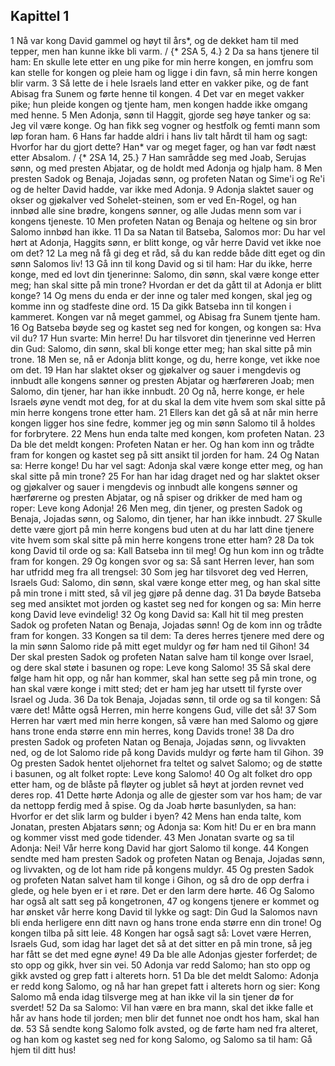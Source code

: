 ## Kapittel 1

1 Nå var kong David gammel og høyt til års*, og de dekket ham til med tepper, men han kunne ikke bli varm. / {* 2SA 5, 4.}
2 Da sa hans tjenere til ham: En skulle lete etter en ung pike for min herre kongen, en jomfru som kan stelle for kongen og pleie ham og ligge i din favn, så min herre kongen blir varm.
3 Så lette de i hele Israels land etter en vakker pike, og de fant Abisag fra Sunem og førte henne til kongen.
4 Det var en meget vakker pike; hun pleide kongen og tjente ham, men kongen hadde ikke omgang med henne.
5 Men Adonja, sønn til Haggit, gjorde seg høye tanker og sa: Jeg vil være konge. Og han fikk seg vogner og hestfolk og femti mann som løp foran ham.
6 Hans far hadde aldri i hans liv talt hårdt til ham og sagt: Hvorfor har du gjort dette? Han* var og meget fager, og han var født næst etter Absalom. / {* 2SA 14, 25.}
7 Han samrådde seg med Joab, Serujas sønn, og med presten Abjatar, og de holdt med Adonja og hjalp ham.
8 Men presten Sadok og Benaja, Jojadas sønn, og profeten Natan og Sime'i og Re'i og de helter David hadde, var ikke med Adonja.
9 Adonja slaktet sauer og okser og gjøkalver ved Sohelet-steinen, som er ved En-Rogel, og han innbød alle sine brødre, kongens sønner, og alle Judas menn som var i kongens tjeneste.
10 Men profeten Natan og Benaja og heltene og sin bror Salomo innbød han ikke.
11 Da sa Natan til Batseba, Salomos mor: Du har vel hørt at Adonja, Haggits sønn, er blitt konge, og vår herre David vet ikke noe om det?
12 La meg nå få gi deg et råd, så du kan redde både ditt eget og din sønn Salomos liv!
13 Gå inn til kong David og si til ham: Har du ikke, herre konge, med ed lovt din tjenerinne: Salomo, din sønn, skal være konge etter meg; han skal sitte på min trone? Hvordan er det da gått til at Adonja er blitt konge?
14 Og mens du enda er der inne og taler med kongen, skal jeg og komme inn og stadfeste dine ord.
15 Da gikk Batseba inn til kongen i kammeret. Kongen var nå meget gammel, og Abisag fra Sunem tjente ham.
16 Og Batseba bøyde seg og kastet seg ned for kongen, og kongen sa: Hva vil du?
17 Hun svarte: Min herre! Du har tilsvoret din tjenerinne ved Herren din Gud: Salomo, din sønn, skal bli konge etter meg; han skal sitte på min trone.
18 Men se, nå er Adonja blitt konge, og du, herre konge, vet ikke noe om det.
19 Han har slaktet okser og gjøkalver og sauer i mengdevis og innbudt alle kongens sønner og presten Abjatar og hærføreren Joab; men Salomo, din tjener, har han ikke innbudt.
20 Og nå, herre konge, er hele Israels øyne vendt mot deg, for at du skal la dem vite hvem som skal sitte på min herre kongens trone etter ham.
21 Ellers kan det gå så at når min herre kongen ligger hos sine fedre, kommer jeg og min sønn Salomo til å holdes for forbrytere.
22 Mens hun enda talte med kongen, kom profeten Natan.
23 Da ble det meldt kongen: Profeten Natan er her. Og han kom inn og trådte fram for kongen og kastet seg på sitt ansikt til jorden for ham.
24 Og Natan sa: Herre konge! Du har vel sagt: Adonja skal være konge etter meg, og han skal sitte på min trone?
25 For han har idag draget ned og har slaktet okser og gjøkalver og sauer i mengdevis og innbudt alle kongens sønner og hærførerne og presten Abjatar, og nå spiser og drikker de med ham og roper: Leve kong Adonja!
26 Men meg, din tjener, og presten Sadok og Benaja, Jojadas sønn, og Salomo, din tjener, har han ikke innbudt.
27 Skulle dette være gjort på min herre kongens bud uten at du har latt dine tjenere vite hvem som skal sitte på min herre kongens trone etter ham?
28 Da tok kong David til orde og sa: Kall Batseba inn til meg! Og hun kom inn og trådte fram for kongen.
29 Og kongen svor og sa: Så sant Herren lever, han som har utfridd meg fra all trengsel:
30 Som jeg har tilsvoret deg ved Herren, Israels Gud: Salomo, din sønn, skal være konge etter meg, og han skal sitte på min trone i mitt sted, så vil jeg gjøre på denne dag.
31 Da bøyde Batseba seg med ansiktet mot jorden og kastet seg ned for kongen og sa: Min herre kong David leve evindelig!
32 Og kong David sa: Kall hit til meg presten Sadok og profeten Natan og Benaja, Jojadas sønn! Og de kom inn og trådte fram for kongen.
33 Kongen sa til dem: Ta deres herres tjenere med dere og la min sønn Salomo ride på mitt eget muldyr og før ham ned til Gihon!
34 Der skal presten Sadok og profeten Natan salve ham til konge over Israel, og dere skal støte i basunen og rope: Leve kong Salomo!
35 Så skal dere følge ham hit opp, og når han kommer, skal han sette seg på min trone, og han skal være konge i mitt sted; det er ham jeg har utsett til fyrste over Israel og Juda.
36 Da tok Benaja, Jojadas sønn, til orde og sa til kongen: Så være det! Måtte også Herren, min herre kongens Gud, ville det så!
37 Som Herren har vært med min herre kongen, så være han med Salomo og gjøre hans trone enda større enn min herres, kong Davids trone!
38 Da dro presten Sadok og profeten Natan og Benaja, Jojadas sønn, og livvakten ned, og de lot Salomo ride på kong Davids muldyr og førte ham til Gihon.
39 Og presten Sadok hentet oljehornet fra teltet og salvet Salomo; og de støtte i basunen, og alt folket ropte: Leve kong Salomo!
40 Og alt folket dro opp etter ham, og de blåste på fløyter og jublet så høyt at jorden revnet ved deres rop.
41 Dette hørte Adonja og alle de gjester som var hos ham; de var da nettopp ferdig med å spise. Og da Joab hørte basunlyden, sa han: Hvorfor er det slik larm og bulder i byen?
42 Mens han enda talte, kom Jonatan, presten Abjatars sønn; og Adonja sa: Kom hit! Du er en bra mann og kommer visst med gode tidender.
43 Men Jonatan svarte og sa til Adonja: Nei! Vår herre kong David har gjort Salomo til konge.
44 Kongen sendte med ham presten Sadok og profeten Natan og Benaja, Jojadas sønn, og livvakten, og de lot ham ride på kongens muldyr.
45 Og presten Sadok og profeten Natan salvet ham til konge i Gihon, og så dro de opp derfra i glede, og hele byen er i et røre. Det er den larm dere hørte.
46 Og Salomo har også alt satt seg på kongetronen,
47 og kongens tjenere er kommet og har ønsket vår herre kong David til lykke og sagt: Din Gud la Salomos navn bli enda herligere enn ditt navn og hans trone enda større enn din trone! Og kongen tilba på sitt leie.
48 Kongen har også sagt så: Lovet være Herren, Israels Gud, som idag har laget det så at det sitter en på min trone, så jeg har fått se det med egne øyne!
49 Da ble alle Adonjas gjester forferdet; de sto opp og gikk, hver sin vei.
50 Adonja var redd Salomo; han sto opp og gikk avsted og grep fatt i alterets horn.
51 Da ble det meldt Salomo: Adonja er redd kong Salomo, og nå har han grepet fatt i alterets horn og sier: Kong Salomo må enda idag tilsverge meg at han ikke vil la sin tjener dø for sverdet!
52 Da sa Salomo: Vil han være en bra mann, skal det ikke falle et hår av hans hode til jorden; men blir det funnet noe ondt hos ham, skal han dø.
53 Så sendte kong Salomo folk avsted, og de førte ham ned fra alteret, og han kom og kastet seg ned for kong Salomo, og Salomo sa til ham: Gå hjem til ditt hus!
